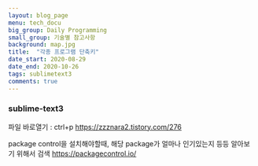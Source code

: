 ```yaml
---
layout: blog_page
menu: tech_docu
big_group: Daily Programming
small_group: 기술별 참고사항
background: map.jpg
title:  "각종 프로그램 단축키"
date_start: 2020-08-29
date_end: 2020-10-26
tags: sublimetext3
comments: true
---
```


### sublime-text3

파일 바로열기 : ctrl+p
https://zzznara2.tistory.com/276

package control을 설치해야할때, 해당 package가 얼마나 인기있는지 등등 알아보기 위해서 검색
https://packagecontrol.io/
